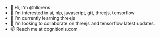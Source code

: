 - 👋 Hi, I’m @hllorens
- 👀 I’m interested in ai, nlp, javascript, git, threejs, tensorflow
- 🌱 I’m currently learning threejs
- 💞️ I’m looking to collaborate on threejs and tensorflow latest updates.
- 📫 Reach me at cognitionis.com

<!---
hllorens/hllorens is a ✨ special ✨ repository because its `README.md` (this file) appears on your GitHub profile.
You can click the Preview link to take a look at your changes.
--->
